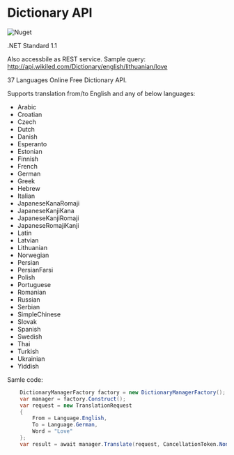 # Dictionary API

![Nuget](https://img.shields.io/nuget/v/Wikiled.Dictionary.svg)

.NET Standard 1.1

Also accessbile as REST service. Sample query: http://api.wikiled.com/Dictionary/english/lithuanian/love

37 Languages Online Free Dictionary API.

Supports translation from/to English and any of below languages:

* Arabic
* Croatian
* Czech
* Dutch
* Danish
* Esperanto
* Estonian
* Finnish
* French
* German
* Greek
* Hebrew
* Italian
* JapaneseKanaRomaji
* JapaneseKanjiKana
* JapaneseKanjiRomaji
* JapaneseRomajiKanji
* Latin
* Latvian
* Lithuanian
* Norwegian
* Persian
* PersianFarsi
* Polish
* Portuguese
* Romanian
* Russian
* Serbian
* SimpleChinese
* Slovak
* Spanish
* Swedish
* Thai
* Turkish
* Ukrainian
* Yiddish


Samle code:
```C#
	DictionaryManagerFactory factory = new DictionaryManagerFactory();	
	var manager = factory.Construct();
	var request = new TranslationRequest
	{
		From = Language.English,
		To = Language.German,
		Word = "Love"
	};
	var result = await manager.Translate(request, CancellationToken.None);		
```
